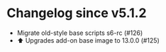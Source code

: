 # Changelog since v5.1.2
- Migrate old-style base scripts s6-rc (#126) 
- ⬆️ Upgrades add-on base image to 13.0.0 (#125) 
